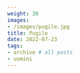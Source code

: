 ```yaml
---
weight: 30
images:
- /images/pugile.jpg
title: Pugile
date: 2022-07-23
tags:
- archive # all posts
- uomini
---
```


